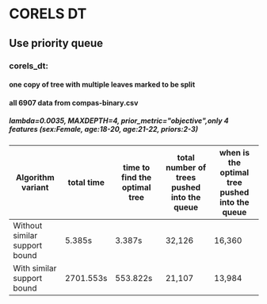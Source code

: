 # CORELS DT

## Use priority queue

### corels_dt:
#### one copy of tree with multiple leaves marked to be split 
#### all 6907 data from compas-binary.csv

##### lambda=0.0035, MAXDEPTH=4, prior_metric="objective",only 4 features (sex:Female, age:18-20, age:21-22, priors:2-3)
Algorithm variant | total time | time to find the optimal tree | total number of trees pushed into the queue | when is the optimal tree pushed into the queue
  ------------- | ------------- | ------------- | -------------  | -------------
Without similar support bound | 5.385s | 3.387s | 32,126 | 16,360
With similar support bound | 2701.553s | 553.822s | 21,107 | 13,984
